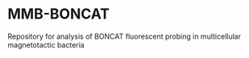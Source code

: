 # MMB-BONCAT
Repository for analysis of BONCAT fluorescent probing in multicellular magnetotactic bacteria
